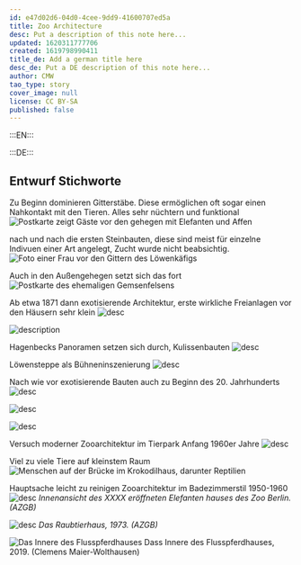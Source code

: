 ```yaml
---
id: e47d02d6-04d0-4cee-9dd9-41600707ed5a
title: Zoo Architecture
desc: Put a description of this note here...
updated: 1620311777706
created: 1619798990411
title_de: Add a german title here
desc_de: Put a DE description of this note here...
author: CMW
tao_type: story
cover_image: null
license: CC BY-SA
published: false
---
```


:::EN:::


:::DE:::

## Entwurf Stichworte

Zu Beginn dominieren Gitterstäbe. Diese ermöglichen oft sogar einen Nahkontakt mit den Tieren. Alles sehr nüchtern und funktional
![Postkarte zeigt Gäste vor den gehegen mit Elefanten und Affen](images/cmw/PK-1900-elephants.jpg)

nach und nach die ersten Steinbauten, diese sind meist für einzelne Indivuen einer Art angelegt, Zucht wurde nicht beabsichtig.
![Foto einer Frau vor den Gittern des Löwenkäfigs](images/cmw/woman-lioncage-1872.jpg)

Auch in den Außengehegen setzt sich das fort
![Postkarte des ehemaligen Gemsenfelsens](images/cmw/Gemsenfelsen.jpg)

Ab etwa 1871 dann exotisierende Architektur, erste wirkliche Freianlagen vor den Häusern sehr klein
![desc](images/cmw/S_3_68_Elefantenpagode.jpg)

![description](images/cmw/openenclosure-elephants-1920.jpg)

Hagenbecks Panoramen setzen sich durch, Kulissenbauten
![desc](images/cmw/Affenfelsen-Heck.jpg)

Löwensteppe als Bühneninszenierung
![desc](images/cmw/lioneclosure_1938.jpg)

Nach wie vor exotisierende Bauten auch zu Beginn des 20. Jahrhunderts
![desc](images/cmw/Straussenhaus_1934_S_7_8.jpg)

![desc](images/cmw/Blockhaus_Wisente.jpg)

![desc](images/cmw/Affenpalmenhaus.jpg)

Versuch moderner Zooarchitektur im Tierpark Anfang 1960er Jahre
![desc](images/cmw/BrehmHaus_Magirus_1965.jpg)

Viel zu viele Tiere auf kleinstem Raum
![Menschen auf der Brücke im Krokodilhaus, darunter Reptilien](images\cmw\Krokodilhalle_Schroeder_1964.jpg)

Hauptsache leicht zu reinigen Zooarchitektur im Badezimmerstil 1950-1960
![desc](images\cmw\Elefantenhaus_innen_Heinroth.jpg)
*Innenansicht des XXXX eröffneten Elefanten hauses des Zoo Berlin. (AZGB)*

![desc](images\cmw\Neues_Raubtierhaus_14061973.jpg)
*Das Raubtierhaus, 1973. (AZGB)*

![Das Innere des Flusspferdhauses](images/cmw/Flussspferdhaus_2019.jpg)
Dass Innere des Flusspferdhauses, 2019. (Clemens Maier-Wolthausen)